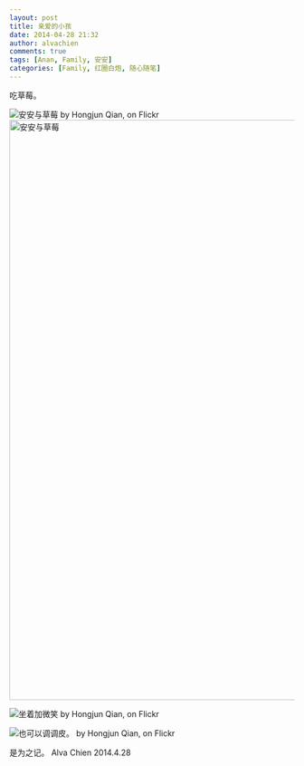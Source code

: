 ```yaml
---
layout: post
title: 亲爱的小孩
date: 2014-04-28 21:32
author: alvachien
comments: true
tags: [Anan, Family, 安安]
categories: [Family, 红圈白炮, 随心随笔]
---
```

吃草莓。

![安安与草莓 by Hongjun Qian, on Flickr](https://farm4.staticflickr.com/3687/13510341883_15b7ece42e_b.jpg)
<a title="安安与草莓 by Hongjun Qian, on Flickr" href="https://www.flickr.com/photos/alvachien/13510341883"><img src="https://farm4.staticflickr.com/3687/13510341883_15b7ece42e_b.jpg" alt="安安与草莓" width="673" height="1024" /></a>


![坐着加微笑 by Hongjun Qian, on Flickr](https://farm8.staticflickr.com/7340/13560453894_63c82a5e87_b.jpg)


![也可以调调皮。 by Hongjun Qian, on Flickr](https://farm4.staticflickr.com/3739/13737549875_584aee2dec_b.jpg)


是为之记。
Alva Chien
2014.4.28
